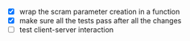 - [x] wrap the scram parameter creation in a function
- [x] make sure all the tests pass after all the changes
- [ ] test client-server interaction
